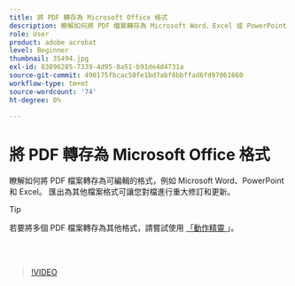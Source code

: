 ```yaml
---
title: 將 PDF 轉存為 Microsoft Office 格式
description: 瞭解如何將 PDF 檔案轉存為 Microsoft Word、Excel 或 PowerPoint 等可編輯格式
role: User
product: adobe acrobat
level: Beginner
thumbnail: 35494.jpg
exl-id: 83896285-7339-4d95-8a51-b91de4d4731a
source-git-commit: 490175fbcac50fe1bd7abf8bbffad6fd97061660
workflow-type: tm+mt
source-wordcount: '74'
ht-degree: 0%

---
```


# 將 PDF 轉存為 Microsoft Office 格式

瞭解如何將 PDF 檔案轉存為可編輯的格式，例如 Microsoft Word、PowerPoint 和 Excel。 匯出為其他檔案格式可讓您對檔進行重大修訂和更新。

>[!TIP]
>
>若要將多個 PDF 檔案轉存為其他格式，請嘗試使用 [ 「動作精靈 ](../advanced-tasks/action.md) 」。

<br> 

>[!VIDEO](https://video.tv.adobe.com/v/35494?hidetitle=true)
